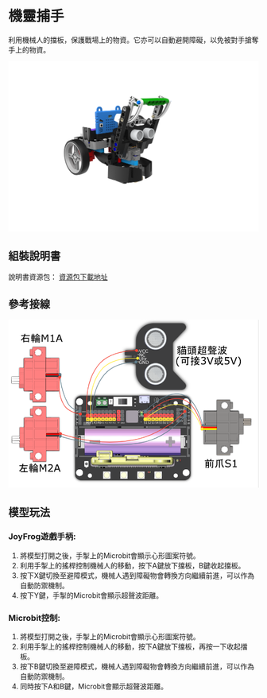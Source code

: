 # 機靈捕手

利用機械人的擋板，保護戰場上的物資。它亦可以自動避開障礙，以免被對手搶奪手上的物資。

![](images/catch.png)

## 組裝說明書

說明書資源包： [資源包下載地址](https://bit.ly/Powerbrick10in1BuildingGuide)

## 參考接線

![](images/catch_wire.png)

## 模型玩法

### JoyFrog遊戲手柄:

1. 將模型打開之後，手掣上的Microbit會顯示心形圖案符號。
2. 利用手掣上的搖桿控制機械人的移動，按下A鍵放下擋板，B鍵收起擋板。
3. 按下X鍵切換至避障模式，機械人遇到障礙物會轉換方向繼續前進，可以作為自動防禦機制。
4. 按下Y鍵，手掣的Microbit會顯示超聲波距離。

### Microbit控制:

1. 將模型打開之後，手掣上的Microbit會顯示心形圖案符號。
2. 利用手掣上的搖桿控制機械人的移動，按下A鍵放下擋板，再按一下收起擋板。
3. 按下B鍵切換至避障模式，機械人遇到障礙物會轉換方向繼續前進，可以作為自動防禦機制。
4. 同時按下A和B鍵，Microbit會顯示超聲波距離。